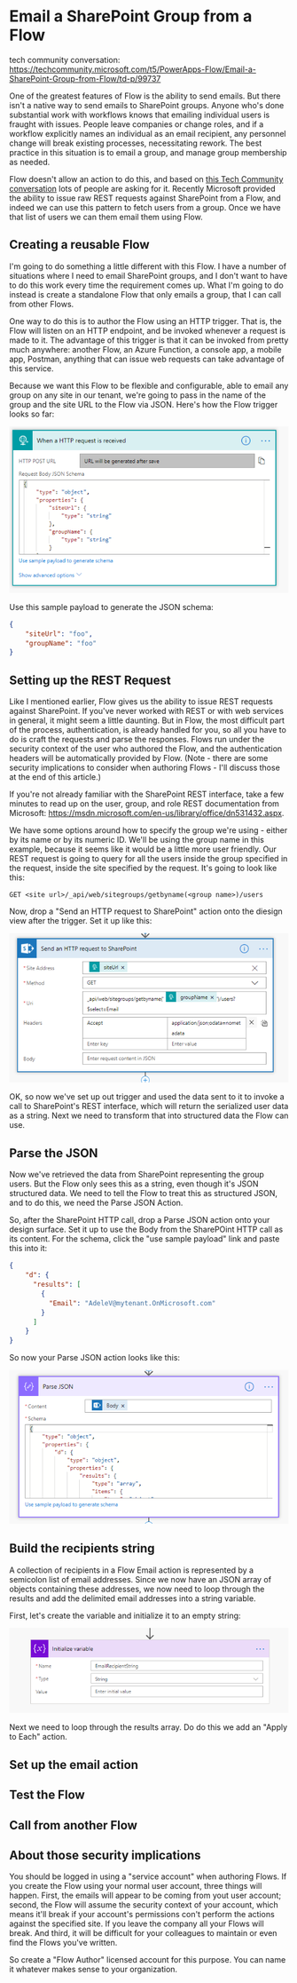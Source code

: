 # Email a SharePoint Group from a Flow

tech community conversation: https://techcommunity.microsoft.com/t5/PowerApps-Flow/Email-a-SharePoint-Group-from-Flow/td-p/99737

One of the greatest features of Flow is the ability to send emails. But there isn't a native way to send emails to SharePoint groups. Anyone who's done substantial work with workflows knows that emailing individual users is fraught with issues. People leave companies or change roles, and if a workflow explicitly names an individual as an email recipient, any personnel change will break existing processes, necessitating rework. The best practice in this situation is to email a group, and manage group membership as needed.

Flow doesn't allow an action to do this, and based on [this Tech Community conversation](https://techcommunity.microsoft.com/t5/PowerApps-Flow/Email-a-SharePoint-Group-from-Flow/td-p/99737) lots of people are asking for it. Recently Microsoft provided the ability to issue raw REST requests against SharePoint from a Flow, and indeed we can use this pattern to fetch users from a group. Once we have that list of users we can them email them using Flow.

## Creating a reusable Flow

I'm going to do something a little different with this Flow. I have a number of situations where I need to email SharePoint groups, and I don't want to have to do this work every time the requirement comes up. What I'm going to do instead is create a standalone Flow that only emails a group, that I can call from other Flows.

One way to do this is to author the Flow using an HTTP trigger. That is, the Flow will listen on an HTTP endpoint, and be invoked whenever a request is made to it. The advantage of this trigger is that it can be invoked from pretty much anywhere: another Flow, an Azure Function, a console app, a mobile app, Postman, anything that can issue web requests can take advantage of this service.

Because we want this Flow to be flexible and configurable, able to email any group on any site in our tenant, we're going to pass in the name of the group and the site URL to the Flow via JSON. Here's how the Flow trigger looks so far:

![alt text](https://raw.githubusercontent.com/dgusoff/blog/master/email-sharepoint-group-from-flow/pic1.png "HTTP Trigger")

Use this sample payload to generate the JSON schema:

````JSON
{
    "siteUrl": "foo",
    "groupName": "foo"
}
````

## Setting up the REST Request

Like I mentioned earlier, Flow gives us the ability to issue REST requests against SharePoint. If you've never worked with REST or with web services in general, it might seem a little daunting. But in Flow, the most difficult part of the process, authentication, is already handled for you, so all you have to do is craft the requests and parse the responses. Flows run under the security context of the user who authored the Flow, and the authentication headers will be automatically provided by Flow. (Note - there are some security implications to consider when authoring Flows - I'll discuss those at the end of this article.)

If you're not already familiar with the SharePoint REST interface, take a few minutes to read up on the user, group, and role REST documentation from Microsoft: https://msdn.microsoft.com/en-us/library/office/dn531432.aspx.  

We have some options around how to specify the group we're using - either by its name or by its numeric ID. We'll be using the group name in this example, because it seems like it would be a little more user friendly. Our REST request is going to query for all the users inside the group specified in the request, inside the site specified by the request.  It's going to look like this:

````http
GET <site url>/_api/web/sitegroups/getbyname(<group name>)/users
````

Now, drop a "Send an HTTP request to SharePoint" action onto the diesign view after the trigger.  Set it up like this:

![alt text](https://raw.githubusercontent.com/dgusoff/blog/master/email-sharepoint-group-from-flow/pic2.png "SharePoint request")

OK, so now we've set up out trigger and used the data sent to it to invoke a call to SharePoint's REST interface, which will return the serialized user data as a string. Next we need to transform that into structured data the Flow can use.

## Parse the JSON
Now we've retrieved the data from SharePoint representing the group users. But the Flow only sees this as a string, even though it's JSON structured data. We need to tell the Flow to treat this as structured JSON, and to do this, we need the Parse JSON Action.

So, after the SharePoint HTTP call, drop a Parse JSON action onto your design surface. Set it up to use the Body from the SharePOint HTTP call as its content.  For the schema, click the "use sample payload" link and paste this into it:

````json
{
    "d": {
      "results": [
        {               
          "Email": "AdeleV@mytenant.OnMicrosoft.com"
        }
      ]
    }
}
````

So now your Parse JSON action looks like this:

![alt text](https://raw.githubusercontent.com/dgusoff/blog/master/email-sharepoint-group-from-flow/pic3.png "Parse JSON")

## Build the recipients string
A collection of recipients in a Flow Email action is represented by a semicolon list of email addresses. Since we now have an JSON array of objects containing these addresses, we now need to loop through the results and add the delimited email addresses into a string variable.

First, let's create the variable and initialize it to an empty string:

![alt text](https://raw.githubusercontent.com/dgusoff/blog/master/email-sharepoint-group-from-flow/init_variable.png "Init Variable")
    

  
 Next we need to loop through the results array. Do do this we add an "Apply to Each" action.

## Set up the email action

## Test the Flow


## Call from another Flow

## About those security implications
You should be logged in using a "service account" when authoring Flows. If you create the Flow using your normal user account, three things will happen. First, the emails will appear to be coming from yout user account; second, the Flow will assume the security context of your account, which means it'll break if your account's permissions con't perform the actions against the specified site. If you leave the company all your Flows will break.  And third, it will be difficult for your colleagues to maintain or even find the Flows you've written. 

So create a "Flow Author" licensed account for this purpose. You can name it whatever makes sense to your organization.


  
 

